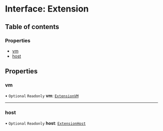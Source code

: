 # Interface: Extension

## Table of contents

### Properties

- [vm](Extension.md#vm)
- [host](Extension.md#host)

## Properties

### vm

• `Optional` `Readonly` **vm**: [`ExtensionVM`](ExtensionVM.md)

___

### host

• `Optional` `Readonly` **host**: [`ExtensionHost`](ExtensionHost.md)

